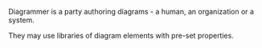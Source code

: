 Diagrammer is a party authoring diagrams - a human, an organization or a system. 

They may use libraries of diagram elements with pre-set properties.

